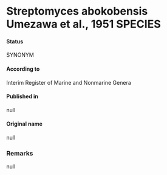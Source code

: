 # Streptomyces abokobensis Umezawa et al., 1951 SPECIES

#### Status
SYNONYM

#### According to
Interim Register of Marine and Nonmarine Genera

#### Published in
null

#### Original name
null

### Remarks
null